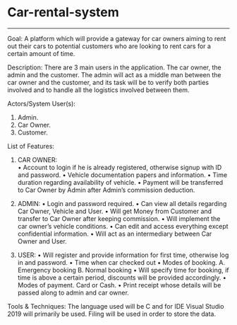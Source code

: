 # Car-rental-system      
_____________________________________________________________________________________
Goal:
A platform which will provide a gateway for car owners aiming to rent out their cars to potential customers who are looking to rent cars for a certain amount of time.

Description:
There are 3 main users in the application. The car owner, the admin and the customer. The admin will act as a middle man between the car owner and the customer, and its task will be to verify both parties involved and to handle all the logistics involved between them. 

Actors/System User(s):
1.	Admin.
2.	Car Owner.
3.	Customer.

List of Features:
1.	CAR OWNER:  
      •	Account to login if he is already registered, otherwise signup with ID and password.
      •	Vehicle documentation papers and information.
      •	Time duration regarding availability of vehicle.
      •	Payment will be transferred to Car Owner by Admin after Admin’s commission deduction.


2.	ADMIN:
      •	Login and password required. 
      •	Can view all details regarding Car Owner, Vehicle and User.
      •	Will get Money from Customer and transfer to Car Owner after keeping commission.
      •	Will implement the car owner’s vehicle conditions.
      •	Can edit and access everything except confidential information.
      •	Will act as an intermediary between Car Owner and User.


3.    USER:
      •	Will register and provide information for first time, otherwise log in and password.
      •	Time when car checked out
      •	Modes of booking. 
            A.	Emergency booking
            B.	Normal booking 
      •	Will specify time for booking, if time is above a certain period, discounts will be provided accordingly.
      •	Modes of payment. Card or Cash.
      •	Print receipt whose details will be passed along to admin and car owner.


Tools & Techniques:
The language used will be C and for IDE Visual Studio 2019 will primarily be used. Filing will be used in order to store the data.

